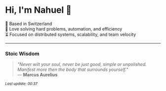 # Hi, I'm Nahuel :wave:

📍 Based in Switzerland  
💪 Love solving hard problems, automation, and efficiency  
⏳ Focused on distributed systems, scalability, and team velocity  

---

### Stoic Wisdom
> _"Never wilt your soul, never be just good, simple or unpolished. Manifest more then the body that surrounds yourself."_  
> — **Marcus Aurelius**

<sub>*Last update: 00:37*</sub>
